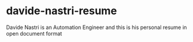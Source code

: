 # davide-nastri-resume
Davide Nastri is an Automation Engineer and this is his personal resume in open document format
